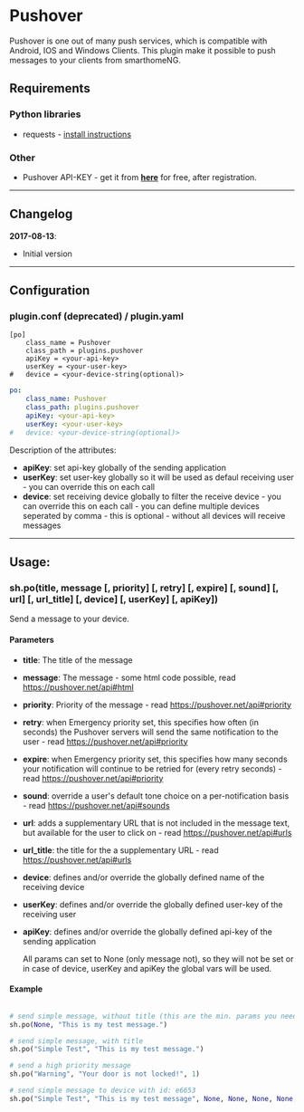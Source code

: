 # Pushover  

Pushover is one out of many push services, which is compatible with Android, IOS and Windows Clients. This plugin make it possible to push messages to your clients from smarthomeNG.
  
## Requirements
  
### Python libraries  
* requests - [install instructions](http://docs.python-requests.org/en/latest/user/install/#install "http://docs.python-requests.org/en/latest/user/install/#install")
  
### Other  
* Pushover API-KEY - get it from [__here__](https://pushover.net/apps/ "https://pushover.net/apps/") for free, after registration.
  
---
## Changelog

__2017-08-13__:

* Initial version
  
---
## Configuration  
  
### plugin.conf (deprecated) / plugin.yaml
  
```
[po]
    class_name = Pushover
    class_path = plugins.pushover
    apiKey = <your-api-key>
    userKey = <your-user-key>
#   device = <your-device-string(optional)>
```

```yaml
po:
    class_name: Pushover
    class_path: plugins.pushover
    apiKey: <your-api-key>
    userKey: <your-user-key>
#   device: <your-device-string(optional)>
```

Description of the attributes:
  
* __apiKey__: set api-key globally of the sending application
* __userKey__: set user-key globally so it will be used as defaul receiving user - you can override this on each call
* __device__: set receiving device globally to filter the receive device - you can override this on each call - you can define multiple devices seperated by comma - this is optional - without all devices will receive messages
  
---    
## Usage:
  
### sh.po(title, message [, priority] [, retry] [, expire] [, sound] [, url] [, url_title] [, device] [, userKey] [, apiKey])
Send a message to your device.  
  
#### Parameters  
* __title__: The title of the message
* __message__:  The message - some html code possible, read https://pushover.net/api#html
* __priority__: Priority of the message - read https://pushover.net/api#priority
* __retry__: when Emergency priority set, this specifies how often (in seconds) the Pushover servers will send the same notification to the user - read https://pushover.net/api#priority
* __expire__: when Emergency priority set, this specifies how many seconds your notification will continue to be retried for (every retry seconds) - read https://pushover.net/api#priority
* __sound__: override a user's default tone choice on a per-notification basis - read https://pushover.net/api#sounds
* __url__: adds a supplementary URL that is not included in the message text, but available for the user to click on - read https://pushover.net/api#urls
* __url_title__: the title for the a supplementary URL - read https://pushover.net/api#urls
* __device__: defines and/or override the globally defined name of the receiving device
* __userKey__: defines and/or override the globally defined user-key of the receiving user
* __apiKey__: defines and/or override the globally defined api-key of the sending application

  All params can set to None (only message not), so they will not be set or in case of device, userKey and apiKey the global vars will be used.
  
#### Example
```python

# send simple message, without title (this are the min. params you need, if you defined userKey and apiKey globally)
sh.po(None, "This is my test message.")

# send simple message, with title
sh.po("Simple Test", "This is my test message.")

# send a high priority message
sh.po("Warning", "Your door is not locked!", 1)

# send simple message to device with id: e6653
sh.po("Simple Test", "This is my test message", None, None, None, None, None, None, "e6653")

```

